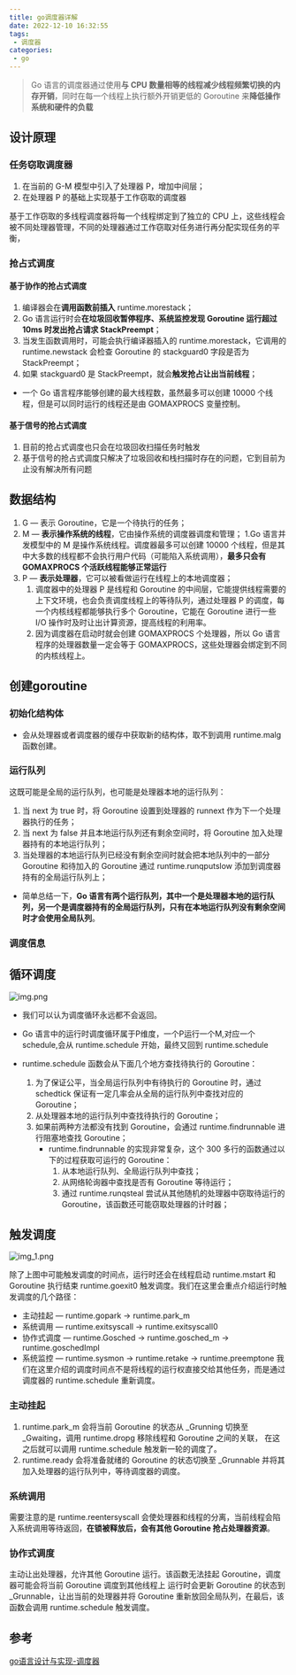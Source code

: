 ```yaml
---
title: go调度器详解
date: 2022-12-10 16:32:55
tags: 
 - 调度器
categories:
 - go
---
```

> Go 语言的调度器通过使用**与 CPU 数量相等的线程减少线程频繁切换的内存开销**，同时在每一个线程上执行额外开销更低的 Goroutine 来**降低操作系统和硬件的负载**
## 设计原理
### 任务窃取调度器
1. 在当前的 G-M 模型中引入了处理器 P，增加中间层；
2. 在处理器 P 的基础上实现基于工作窃取的调度器

基于工作窃取的多线程调度器将每一个线程绑定到了独立的 CPU 上，这些线程会被不同处理器管理，不同的处理器通过工作窃取对任务进行再分配实现任务的平衡，

### 抢占式调度
#### 基于协作的抢占式调度
1. 编译器会在**调用函数前插入** runtime.morestack；
2. Go 语言运行时会**在垃圾回收暂停程序、系统监控发现 Goroutine 运行超过 10ms 时发出抢占请求 StackPreempt**；
3. 当发生函数调用时，可能会执行编译器插入的 runtime.morestack，它调用的 runtime.newstack 会检查 Goroutine 的 stackguard0 字段是否为 StackPreempt；
4. 如果 stackguard0 是 StackPreempt，就会**触发抢占让出当前线程**；

* 一个 Go 语言程序能够创建的最大线程数，虽然最多可以创建 10000 个线程，但是可以同时运行的线程还是由 GOMAXPROCS 变量控制。
#### 基于**信号**的抢占式调度
1. 目前的抢占式调度也只会在垃圾回收扫描任务时触发
2. 基于信号的抢占式调度只解决了垃圾回收和栈扫描时存在的问题，它到目前为止没有解决所有问题

## 数据结构
1. G — 表示 Goroutine，它是一个待执行的任务；
2. M — **表示操作系统的线程**，它由操作系统的调度器调度和管理；
    1.Go 语言并发模型中的 M 是操作系统线程。调度器最多可以创建 10000 个线程，但是其中大多数的线程都不会执行用户代码（可能陷入系统调用），**最多只会有 GOMAXPROCS 个活跃线程能够正常运行**
3. P — **表示处理器**，它可以被看做运行在线程上的本地调度器； 
   1. 调度器中的处理器 P 是线程和 Goroutine 的中间层，它能提供线程需要的上下文环境，也会负责调度线程上的等待队列，通过处理器 P 的调度，每一个内核线程都能够执行多个 Goroutine，它能在 Goroutine 进行一些 I/O 操作时及时让出计算资源，提高线程的利用率。 
   2. 因为调度器在启动时就会创建 GOMAXPROCS 个处理器，所以 Go 语言程序的处理器数量一定会等于 GOMAXPROCS，这些处理器会绑定到不同的内核线程上。

## 创建goroutine
### 初始化结构体
* 会从处理器或者调度器的缓存中获取新的结构体，取不到调用 runtime.malg 函数创建。
### 运行队列
这既可能是全局的运行队列，也可能是处理器本地的运行队列：
1. 当 next 为 true 时，将 Goroutine 设置到处理器的 runnext 作为下一个处理器执行的任务；
2. 当 next 为 false 并且本地运行队列还有剩余空间时，将 Goroutine 加入处理器持有的本地运行队列；
3. 当处理器的本地运行队列已经没有剩余空间时就会把本地队列中的一部分 Goroutine 和待加入的 Goroutine 通过 runtime.runqputslow 添加到调度器持有的全局运行队列上；

* 简单总结一下，**Go 语言有两个运行队列，其中一个是处理器本地的运行队列，另一个是调度器持有的全局运行队列，只有在本地运行队列没有剩余空间时才会使用全局队列**。
### 调度信息

## 循环调度
![img.png](/images/go_schedule/img.png)
* 我们可以认为调度循环永远都不会返回。
* Go 语言中的运行时调度循环属于P维度，一个P运行一个M,对应一个schedule,会从 runtime.schedule 开始，最终又回到 runtime.schedule


* runtime.schedule 函数会从下面几个地方查找待执行的 Goroutine：

  1. 为了保证公平，当全局运行队列中有待执行的 Goroutine 时，通过 schedtick 保证有一定几率会从全局的运行队列中查找对应的 Goroutine；
  2. 从处理器本地的运行队列中查找待执行的 Goroutine；
  3. 如果前两种方法都没有找到 Goroutine，会通过 runtime.findrunnable 进行阻塞地查找 Goroutine； 
     * runtime.findrunnable 的实现非常复杂，这个 300 多行的函数通过以下的过程获取可运行的 Goroutine：
       1. 从本地运行队列、全局运行队列中查找；
       2. 从网络轮询器中查找是否有 Goroutine 等待运行；
       3. 通过 runtime.runqsteal 尝试从其他随机的处理器中窃取待运行的 Goroutine，该函数还可能窃取处理器的计时器；
## 触发调度
![img_1.png](/images/go_schedule/img_1.png)

除了上图中可能触发调度的时间点，运行时还会在线程启动 runtime.mstart 和 Goroutine 执行结束 runtime.goexit0 触发调度。我们在这里会重点介绍运行时触发调度的几个路径：

* 主动挂起 — runtime.gopark -> runtime.park_m
* 系统调用 — runtime.exitsyscall -> runtime.exitsyscall0
* 协作式调度 — runtime.Gosched -> runtime.gosched_m -> runtime.goschedImpl
* 系统监控 — runtime.sysmon -> runtime.retake -> runtime.preemptone
我们在这里介绍的调度时间点不是将线程的运行权直接交给其他任务，而是通过调度器的 runtime.schedule 重新调度。
### 主动挂起
1. runtime.park_m 会将当前 Goroutine 的状态从 _Grunning 切换至 _Gwaiting，调用 runtime.dropg 移除线程和 Goroutine 之间的关联，
在这之后就可以调用 runtime.schedule 触发新一轮的调度了。
2. runtime.ready 会将准备就绪的 Goroutine 的状态切换至 _Grunnable 并将其加入处理器的运行队列中，等待调度器的调度。

### 系统调用
需要注意的是 runtime.reentersyscall 会使处理器和线程的分离，当前线程会陷入系统调用等待返回，**在锁被释放后，会有其他 Goroutine 抢占处理器资源**。

### 协作式调度 
主动让出处理器，允许其他 Goroutine 运行。该函数无法挂起 Goroutine，调度器可能会将当前 Goroutine 调度到其他线程上
运行时会更新 Goroutine 的状态到 _Grunnable，让出当前的处理器并将 Goroutine 重新放回全局队列，在最后，该函数会调用 runtime.schedule 触发调度。

## 参考
[go语言设计与实现-调度器](https://draveness.me/golang/docs/part3-runtime/ch06-concurrency/golang-goroutine/#%E5%8D%8F%E4%BD%9C%E5%BC%8F%E8%B0%83%E5%BA%A6)